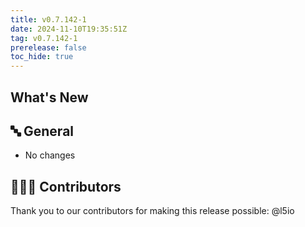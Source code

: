 ```yaml
---
title: v0.7.142-1
date: 2024-11-10T19:35:51Z
tag: v0.7.142-1
prerelease: false
toc_hide: true
---
```


## What's New
## 🔤 General
* No changes

## 👨🏽‍💻 Contributors

Thank you to our contributors for making this release possible:
@l5io
